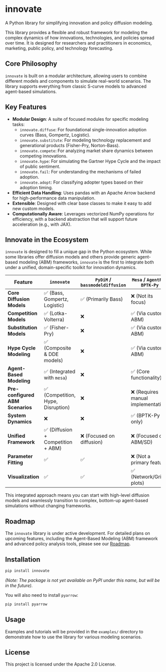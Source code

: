 # innovate

A Python library for simplifying innovation and policy diffusion modeling.

This library provides a flexible and robust framework for modeling the complex dynamics of how innovations, technologies, and policies spread over time. It is designed for researchers and practitioners in economics, marketing, public policy, and technology forecasting.

## Core Philosophy

`innovate` is built on a modular architecture, allowing users to combine different models and components to simulate real-world scenarios. The library supports everything from classic S-curve models to advanced agent-based simulations.

## Key Features

*   **Modular Design**: A suite of focused modules for specific modeling tasks:
    *   `innovate.diffuse`: For foundational single-innovation adoption curves (Bass, Gompertz, Logistic).
    *   `innovate.substitute`: For modeling technology replacement and generational products (Fisher-Pry, Norton-Bass).
    *   `innovate.compete`: For analyzing market share dynamics between competing innovations.
    *   `innovate.hype`: For simulating the Gartner Hype Cycle and the impact of public sentiment.
    *   `innovate.fail`: For understanding the mechanisms of failed adoption.
    *   `innovate.adopt`: For classifying adopter types based on their adoption timing.
*   **Efficient Data Handling**: Uses pandas with an Apache Arrow backend for high-performance data manipulation.
*   **Extensible**: Designed with clear base classes to make it easy to add new custom models.
*   **Computationally Aware**: Leverages vectorized NumPy operations for efficiency, with a backend abstraction that will support future acceleration (e.g., with JAX).

## Innovate in the Ecosystem

`innovate` is designed to fill a unique gap in the Python ecosystem. While some libraries offer diffusion models and others provide generic agent-based modeling (ABM) frameworks, `innovate` is the first to integrate both under a unified, domain-specific toolkit for innovation dynamics.

| Feature                       | `innovate`                               | `PyDiM` / `bassmodeldiffusion`      | `Mesa` / `AgentPy` / `BPTK-Py`        |
| ----------------------------- | ---------------------------------------- | ----------------------------------- | ------------------------------------- |
| **Core Diffusion Models**     | ✅ (Bass, Gompertz, Logistic)            | ✅ (Primarily Bass)                 | ❌ (Not its focus)                    |
| **Competition Models**        | ✅ (Lotka-Volterra)                      | ❌                                  | ✅ (Via custom ABM)                   |
| **Substitution Models**       | ✅ (Fisher-Pry)                          | ❌                                  | ✅ (Via custom ABM)                   |
| **Hype Cycle Modeling**       | ✅ (Composite & DDE models)              | ❌                                  | ✅ (Via custom ABM)                   |
| **Agent-Based Modeling**      | ✅ (Integrated with `mesa`)              | ❌                                  | ✅ (Core functionality)               |
| **Pre-configured ABM Scenarios**| ✅ (Competition, Hype, Disruption)       | ❌                                  | ❌ (Requires manual implementation)   |
| **System Dynamics**           | ❌                                       | ❌                                  | ✅ (BPTK-Py only)                     |
| **Unified Framework**         | ✅ (Diffusion + Competition + ABM)       | ❌ (Focused on diffusion)           | ❌ (Focused on ABM/SD)                |
| **Parameter Fitting**         | ✅                                       | ✅                                  | ❌ (Not a primary feature)            |
| **Visualization**             | ✅                                       | ✅                                  | ✅ (Network/Grid plots)               |

This integrated approach means you can start with high-level diffusion models and seamlessly transition to complex, bottom-up agent-based simulations without changing frameworks.

## Roadmap

The `innovate` library is under active development. For detailed plans on upcoming features, including the Agent-Based Modeling (ABM) framework and advanced policy analysis tools, please see our [Roadmap](roadmap.md).

## Installation

```bash
pip install innovate
```
*(Note: The package is not yet available on PyPI under this name, but will be in the future).*

You will also need to install `pyarrow`:
```bash
pip install pyarrow
```

## Usage

Examples and tutorials will be provided in the `examples/` directory to demonstrate how to use the library for various modeling scenarios.

## License

This project is licensed under the Apache 2.0 License.